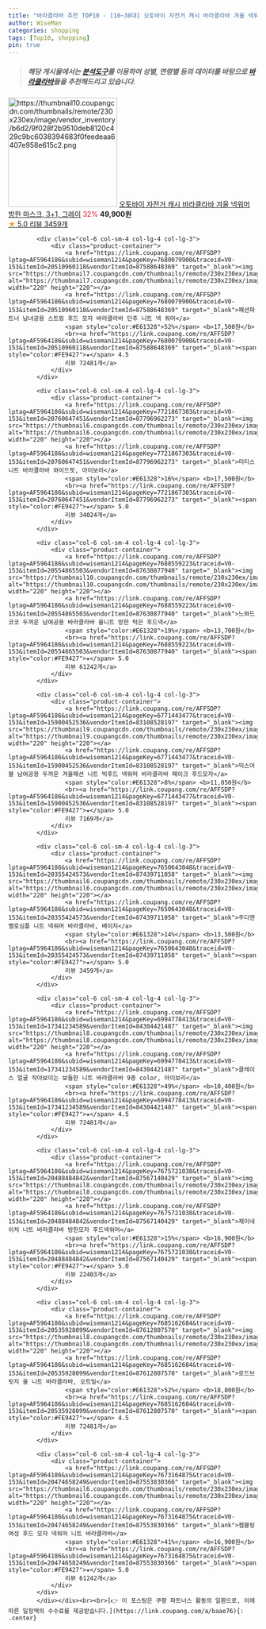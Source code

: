```yaml
---
title: "바라클라바 추천 TOP10 - [10~30대] 오토바이 자전거 캐시 바라클라바 겨울 넥워머 방한 마스크, 3+1, 그레이"
author: WiseMan
categories: shopping
tags: [Top10, shopping]
pin: true
---
```


> ##### 해당 게시물에서는 [**분석도구**](https://itemscout.io/)를 이용하여 **성별**, **연령별** 등의 데이터를 바탕으로 [**바라클라바**](https://link.coupang.com/a/baae76)들을 추천해드리고 있습니다.
<div class="container"><div class="row">
            <div class="col-6 col-sm-4 col-lg-4 col-lg-3">
                <div class="product-container">
                    <a href="https://link.coupang.com/re/AFFSDP?lptag=AF5964186&subid=wiseman1214&pageKey=7729680953&traceid=V0-153&itemId=20767822034&vendorItemId=87837830780" target="_blank"><img src="https://thumbnail10.coupangcdn.com/thumbnails/remote/230x230ex/image/vendor_inventory/b6d2/9f028f2b9510deb8120c429c9bc6038394683f0feedeaa6407e958e615c2.png" alt="https://thumbnail10.coupangcdn.com/thumbnails/remote/230x230ex/image/vendor_inventory/b6d2/9f028f2b9510deb8120c429c9bc6038394683f0feedeaa6407e958e615c2.png" width="220" height="220"></a>
                    <a href="https://link.coupang.com/re/AFFSDP?lptag=AF5964186&subid=wiseman1214&pageKey=7729680953&traceid=V0-153&itemId=20767822034&vendorItemId=87837830780" target="_blank">오토바이 자전거 캐시 바라클라바 겨울 넥워머 방한 마스크, 3+1, 그레이</a>
                    <span style="color:#E61328">32%</span> <b>49,900원</b>
                    <br><a href="https://link.coupang.com/re/AFFSDP?lptag=AF5964186&subid=wiseman1214&pageKey=7729680953&traceid=V0-153&itemId=20767822034&vendorItemId=87837830780" target="_blank"><span style="color:#FE9427">★</span> 5.0
                    리뷰 3459개</a>
                </div>
            </div>
            
            <div class="col-6 col-sm-4 col-lg-4 col-lg-3">
                <div class="product-container">
                    <a href="https://link.coupang.com/re/AFFSDP?lptag=AF5964186&subid=wiseman1214&pageKey=7680079900&traceid=V0-153&itemId=20510960118&vendorItemId=87588648369" target="_blank"><img src="https://thumbnail7.coupangcdn.com/thumbnails/remote/230x230ex/image/vendor_inventory/cc0b/e9b596c52916aa6f7df04854a7c71feee185931e54b8766f1eb920cbcc31.jpg" alt="https://thumbnail7.coupangcdn.com/thumbnails/remote/230x230ex/image/vendor_inventory/cc0b/e9b596c52916aa6f7df04854a7c71feee185931e54b8766f1eb920cbcc31.jpg" width="220" height="220"></a>
                    <a href="https://link.coupang.com/re/AFFSDP?lptag=AF5964186&subid=wiseman1214&pageKey=7680079900&traceid=V0-153&itemId=20510960118&vendorItemId=87588648369" target="_blank">패션파트너 남녀공용 스트링 후드 모자 바라클라바 단추 니트 넥 워머</a>
                    <span style="color:#E61328">52%</span> <b>17,500원</b>
                    <br><a href="https://link.coupang.com/re/AFFSDP?lptag=AF5964186&subid=wiseman1214&pageKey=7680079900&traceid=V0-153&itemId=20510960118&vendorItemId=87588648369" target="_blank"><span style="color:#FE9427">★</span> 4.5
                    리뷰 72481개</a>
                </div>
            </div>
            
            <div class="col-6 col-sm-4 col-lg-4 col-lg-3">
                <div class="product-container">
                    <a href="https://link.coupang.com/re/AFFSDP?lptag=AF5964186&subid=wiseman1214&pageKey=7721867303&traceid=V0-153&itemId=20760647451&vendorItemId=87796962273" target="_blank"><img src="https://thumbnail6.coupangcdn.com/thumbnails/remote/230x230ex/image/vendor_inventory/60e0/f9d099523a908890bc742237424f15ee292bd3ae008fae140f15a2c15ae7.png" alt="https://thumbnail6.coupangcdn.com/thumbnails/remote/230x230ex/image/vendor_inventory/60e0/f9d099523a908890bc742237424f15ee292bd3ae008fae140f15a2c15ae7.png" width="220" height="220"></a>
                    <a href="https://link.coupang.com/re/AFFSDP?lptag=AF5964186&subid=wiseman1214&pageKey=7721867303&traceid=V0-153&itemId=20760647451&vendorItemId=87796962273" target="_blank">미티스 니트 바라클라바 와이드핏, 아이보리</a>
                    <span style="color:#E61328">16%</span> <b>17,500원</b>
                    <br><a href="https://link.coupang.com/re/AFFSDP?lptag=AF5964186&subid=wiseman1214&pageKey=7721867303&traceid=V0-153&itemId=20760647451&vendorItemId=87796962273" target="_blank"><span style="color:#FE9427">★</span> 5.0
                    리뷰 34024개</a>
                </div>
            </div>
            
            <div class="col-6 col-sm-4 col-lg-4 col-lg-3">
                <div class="product-container">
                    <a href="https://link.coupang.com/re/AFFSDP?lptag=AF5964186&subid=wiseman1214&pageKey=7688559223&traceid=V0-153&itemId=20554865503&vendorItemId=87630877940" target="_blank"><img src="https://thumbnail10.coupangcdn.com/thumbnails/remote/230x230ex/image/vendor_inventory/d581/2a9a2615015077e52eb7605bf7e510a5a002ea3f45c79f9bcb6549758474.jpg" alt="https://thumbnail10.coupangcdn.com/thumbnails/remote/230x230ex/image/vendor_inventory/d581/2a9a2615015077e52eb7605bf7e510a5a002ea3f45c79f9bcb6549758474.jpg" width="220" height="220"></a>
                    <a href="https://link.coupang.com/re/AFFSDP?lptag=AF5964186&subid=wiseman1214&pageKey=7688559223&traceid=V0-153&itemId=20554865503&vendorItemId=87630877940" target="_blank">느와드코코 두꺼운 남여공용 바라클라바 울니트 방한 턱끈 후드넥</a>
                    <span style="color:#E61328">19%</span> <b>13,700원</b>
                    <br><a href="https://link.coupang.com/re/AFFSDP?lptag=AF5964186&subid=wiseman1214&pageKey=7688559223&traceid=V0-153&itemId=20554865503&vendorItemId=87630877940" target="_blank"><span style="color:#FE9427">★</span> 5.0
                    리뷰 61242개</a>
                </div>
            </div>
            
            <div class="col-6 col-sm-4 col-lg-4 col-lg-3">
                <div class="product-container">
                    <a href="https://link.coupang.com/re/AFFSDP?lptag=AF5964186&subid=wiseman1214&pageKey=6771443477&traceid=V0-153&itemId=15900452536&vendorItemId=83108528197" target="_blank"><img src="https://thumbnail9.coupangcdn.com/thumbnails/remote/230x230ex/image/vendor_inventory/e705/0f6979421b83c269c3aba3acfa36bedea37c50a43c0321c70c3d38890766.jpg" alt="https://thumbnail9.coupangcdn.com/thumbnails/remote/230x230ex/image/vendor_inventory/e705/0f6979421b83c269c3aba3acfa36bedea37c50a43c0321c70c3d38890766.jpg" width="220" height="220"></a>
                    <a href="https://link.coupang.com/re/AFFSDP?lptag=AF5964186&subid=wiseman1214&pageKey=6771443477&traceid=V0-153&itemId=15900452536&vendorItemId=83108528197" target="_blank">믹스어블 남여공용 두꺼운 겨울패션 니트 빅후드 넥워머 바라클라바 페이크 후드모자</a>
                    <span style="color:#E61328">8%</span> <b>11,850원</b>
                    <br><a href="https://link.coupang.com/re/AFFSDP?lptag=AF5964186&subid=wiseman1214&pageKey=6771443477&traceid=V0-153&itemId=15900452536&vendorItemId=83108528197" target="_blank"><span style="color:#FE9427">★</span> 5.0
                    리뷰 7169개</a>
                </div>
            </div>
            
            <div class="col-6 col-sm-4 col-lg-4 col-lg-3">
                <div class="product-container">
                    <a href="https://link.coupang.com/re/AFFSDP?lptag=AF5964186&subid=wiseman1214&pageKey=7650643048&traceid=V0-153&itemId=20355424573&vendorItemId=87439711058" target="_blank"><img src="https://thumbnail6.coupangcdn.com/thumbnails/remote/230x230ex/image/vendor_inventory/5152/6f8303af6608625ab06da8477d712ad6bc1799ced47a0d03aecd73e73747.jpg" alt="https://thumbnail6.coupangcdn.com/thumbnails/remote/230x230ex/image/vendor_inventory/5152/6f8303af6608625ab06da8477d712ad6bc1799ced47a0d03aecd73e73747.jpg" width="220" height="220"></a>
                    <a href="https://link.coupang.com/re/AFFSDP?lptag=AF5964186&subid=wiseman1214&pageKey=7650643048&traceid=V0-153&itemId=20355424573&vendorItemId=87439711058" target="_blank">주디앤 벨로심플 니트 넥워머 바라클라바, 베이지</a>
                    <span style="color:#E61328">14%</span> <b>13,500원</b>
                    <br><a href="https://link.coupang.com/re/AFFSDP?lptag=AF5964186&subid=wiseman1214&pageKey=7650643048&traceid=V0-153&itemId=20355424573&vendorItemId=87439711058" target="_blank"><span style="color:#FE9427">★</span> 5.0
                    리뷰 3459개</a>
                </div>
            </div>
            
            <div class="col-6 col-sm-4 col-lg-4 col-lg-3">
                <div class="product-container">
                    <a href="https://link.coupang.com/re/AFFSDP?lptag=AF5964186&subid=wiseman1214&pageKey=6994778413&traceid=V0-153&itemId=17341234589&vendorItemId=84304421487" target="_blank"><img src="https://thumbnail8.coupangcdn.com/thumbnails/remote/230x230ex/image/vendor_inventory/370b/5e3875b8e54c9a3adfc9dbfbaf0fcf5bb73c5a497c64cc8564e5d7be8b73.jpg" alt="https://thumbnail8.coupangcdn.com/thumbnails/remote/230x230ex/image/vendor_inventory/370b/5e3875b8e54c9a3adfc9dbfbaf0fcf5bb73c5a497c64cc8564e5d7be8b73.jpg" width="220" height="220"></a>
                    <a href="https://link.coupang.com/re/AFFSDP?lptag=AF5964186&subid=wiseman1214&pageKey=6994778413&traceid=V0-153&itemId=17341234589&vendorItemId=84304421487" target="_blank">클레이스 얼굴 작아보이는 보들한 니트 바라클라바 9종 color, 아이보리</a>
                    <span style="color:#E61328">49%</span> <b>10,400원</b>
                    <br><a href="https://link.coupang.com/re/AFFSDP?lptag=AF5964186&subid=wiseman1214&pageKey=6994778413&traceid=V0-153&itemId=17341234589&vendorItemId=84304421487" target="_blank"><span style="color:#FE9427">★</span> 4.5
                    리뷰 72481개</a>
                </div>
            </div>
            
            <div class="col-6 col-sm-4 col-lg-4 col-lg-3">
                <div class="product-container">
                    <a href="https://link.coupang.com/re/AFFSDP?lptag=AF5964186&subid=wiseman1214&pageKey=7675721038&traceid=V0-153&itemId=20488484842&vendorItemId=87567140429" target="_blank"><img src="https://thumbnail8.coupangcdn.com/thumbnails/remote/230x230ex/image/vendor_inventory/93fa/8fa6c6bf90fcbe6a173a99914b8b4dc7f6d7746fdfd0e416dfda9a0016da.jpg" alt="https://thumbnail8.coupangcdn.com/thumbnails/remote/230x230ex/image/vendor_inventory/93fa/8fa6c6bf90fcbe6a173a99914b8b4dc7f6d7746fdfd0e416dfda9a0016da.jpg" width="220" height="220"></a>
                    <a href="https://link.coupang.com/re/AFFSDP?lptag=AF5964186&subid=wiseman1214&pageKey=7675721038&traceid=V0-153&itemId=20488484842&vendorItemId=87567140429" target="_blank">제이네이처 니트 바라클라바 방한모자 후드넥워머</a>
                    <span style="color:#E61328">15%</span> <b>16,900원</b>
                    <br><a href="https://link.coupang.com/re/AFFSDP?lptag=AF5964186&subid=wiseman1214&pageKey=7675721038&traceid=V0-153&itemId=20488484842&vendorItemId=87567140429" target="_blank"><span style="color:#FE9427">★</span> 5.0
                    리뷰 22403개</a>
                </div>
            </div>
            
            <div class="col-6 col-sm-4 col-lg-4 col-lg-3">
                <div class="product-container">
                    <a href="https://link.coupang.com/re/AFFSDP?lptag=AF5964186&subid=wiseman1214&pageKey=7685162684&traceid=V0-153&itemId=20535928099&vendorItemId=87612807570" target="_blank"><img src="https://thumbnail8.coupangcdn.com/thumbnails/remote/230x230ex/image/vendor_inventory/4cba/967a5d0ae1fcdd6f340ef2dc18c00bb7ca592cd04f5135c30204dce22b73.jpg" alt="https://thumbnail8.coupangcdn.com/thumbnails/remote/230x230ex/image/vendor_inventory/4cba/967a5d0ae1fcdd6f340ef2dc18c00bb7ca592cd04f5135c30204dce22b73.jpg" width="220" height="220"></a>
                    <a href="https://link.coupang.com/re/AFFSDP?lptag=AF5964186&subid=wiseman1214&pageKey=7685162684&traceid=V0-153&itemId=20535928099&vendorItemId=87612807570" target="_blank">로드브릿지 울 니트 바라클라바, 오트밀</a>
                    <span style="color:#E61328">52%</span> <b>18,800원</b>
                    <br><a href="https://link.coupang.com/re/AFFSDP?lptag=AF5964186&subid=wiseman1214&pageKey=7685162684&traceid=V0-153&itemId=20535928099&vendorItemId=87612807570" target="_blank"><span style="color:#FE9427">★</span> 4.5
                    리뷰 72481개</a>
                </div>
            </div>
            
            <div class="col-6 col-sm-4 col-lg-4 col-lg-3">
                <div class="product-container">
                    <a href="https://link.coupang.com/re/AFFSDP?lptag=AF5964186&subid=wiseman1214&pageKey=7673164875&traceid=V0-153&itemId=20474658249&vendorItemId=87553830366" target="_blank"><img src="https://thumbnail6.coupangcdn.com/thumbnails/remote/230x230ex/image/vendor_inventory/bc95/6cf95d8158624bafb829c38f14b472879af47b60b4c9921e6a095696fd53.jpg" alt="https://thumbnail6.coupangcdn.com/thumbnails/remote/230x230ex/image/vendor_inventory/bc95/6cf95d8158624bafb829c38f14b472879af47b60b4c9921e6a095696fd53.jpg" width="220" height="220"></a>
                    <a href="https://link.coupang.com/re/AFFSDP?lptag=AF5964186&subid=wiseman1214&pageKey=7673164875&traceid=V0-153&itemId=20474658249&vendorItemId=87553830366" target="_blank">젬블링 여성 후드 모자 넥워머 니트 바라클라바</a>
                    <span style="color:#E61328">41%</span> <b>16,900원</b>
                    <br><a href="https://link.coupang.com/re/AFFSDP?lptag=AF5964186&subid=wiseman1214&pageKey=7673164875&traceid=V0-153&itemId=20474658249&vendorItemId=87553830366" target="_blank"><span style="color:#FE9427">★</span> 5.0
                    리뷰 61242개</a>
                </div>
            </div>
            </div></div><br><br>[👉 이 포스팅은 쿠팡 파트너스 활동의 일환으로, 이에 따른 일정액의 수수료를 제공받습니다.](https://link.coupang.com/a/baae76){: .center}